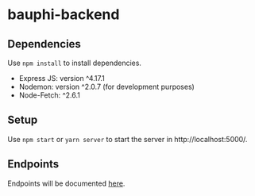 # bauphi-backend

## Dependencies

Use `npm install` to install dependencies.

- Express JS: version ^4.17.1
- Nodemon: version ^2.0.7 (for development purposes)
- Node-Fetch: ^2.6.1

## Setup

Use `npm start` or `yarn server` to start the server in http://localhost:5000/.

## Endpoints

Endpoints will be documented [here](https://github.com/BauPhi/bauphi-backend/issues/3#issuecomment-782308406).
